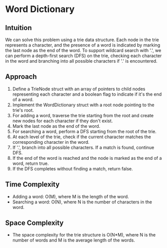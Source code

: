 # Word Dictionary

## Intuition
We can solve this problem using a trie data structure. Each node in the trie represents a character, and the presence of a word is indicated by marking the last node as the end of the word. To support wildcard search with '.', we can perform a depth-first search (DFS) on the trie, checking each character in the word and branching into all possible characters if '.' is encountered.

## Approach
1. Define a TrieNode struct with an array of pointers to child nodes representing each character and a boolean flag to indicate if it's the end of a word.
2. Implement the WordDictionary struct with a root node pointing to the trie's root.
3. For adding a word, traverse the trie starting from the root and create new nodes for each character if they don't exist.
4. Mark the last node as the end of the word.
5. For searching a word, perform a DFS starting from the root of the trie.
6. At each level of the trie, check if the current character matches the corresponding character in the word.
7. If '.', branch into all possible characters. If a match is found, continue DFS.
8. If the end of the word is reached and the node is marked as the end of a word, return true.
9. If the DFS completes without finding a match, return false.

## Time Complexity
- Adding a word: O(M), where M is the length of the word.
- Searching a word: O(N), where N is the number of characters in the word.

## Space Complexity
- The space complexity for the trie structure is O(N*M), where N is the number of words and M is the average length of the words.